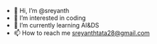 - 👋 Hi, I’m @sreyanth
- 👀 I’m interested in coding
- 🌱 I’m currently learning AI&DS
- 📫 How to reach me sreyanthtata28@gmail.com

<!---
sreyi/sreyi is a ✨ special ✨ repository because its `README.md` (this file) appears on your GitHub profile.
You can click the Preview link to take a look at your changes.
--->

